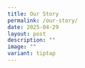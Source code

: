 ```yaml
---
title: Our Story
permalink: /our-story/
date: 2025-04-29
layout: post
description: ""
image: ""
variant: tiptap
---
```


